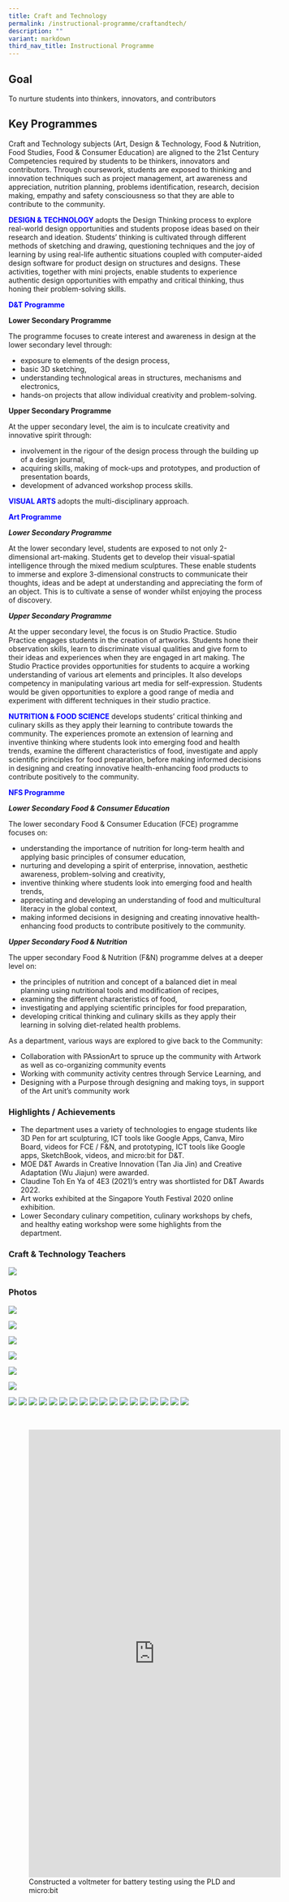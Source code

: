 ```yaml
---
title: Craft and Technology
permalink: /instructional-programme/craftandtech/
description: ""
variant: markdown
third_nav_title: Instructional Programme
---
```

## Goal

To nurture students into thinkers, innovators, and contributors

## Key Programmes

Craft and Technology subjects (Art, Design &amp; Technology, Food &amp; Nutrition, Food Studies, Food &amp; Consumer Education) are aligned to the 21st Century Competencies required by students to be thinkers, innovators and contributors. Through coursework, students are exposed to thinking and innovation techniques such as project management, art awareness and appreciation, nutrition planning, problems identification, research, decision making, empathy and safety consciousness so that they are able to contribute to the community.

<b style="color:blue">DESIGN &amp; TECHNOLOGY </b>adopts the Design Thinking process to explore real-world design opportunities and students propose ideas based on their research and ideation.  Students’ thinking is cultivated through different methods of sketching and drawing, questioning techniques and the joy of learning by using real-life authentic situations coupled with computer-aided design software for product design on structures and designs.  These activities, together with mini projects, enable students to experience authentic design opportunities with empathy and critical thinking, thus honing their problem-solving skills.

<b style="color:blue">D&amp;T Programme </b>

**Lower Secondary Programme**

The programme focuses to create interest and awareness in design at the lower secondary level through:

* exposure to elements of the design process,
* basic 3D sketching,
* understanding technological areas in structures, mechanisms and electronics,
* hands-on projects that allow individual creativity and problem-solving.

**Upper Secondary Programme**

At the upper secondary level, the aim is to inculcate creativity and innovative spirit through:

* involvement in the rigour of the design process through the building up of a design journal,
* acquiring skills, making of mock-ups and prototypes, and production of presentation boards,
* development of advanced workshop process skills.


<b style="color:blue;">VISUAL ARTS </b>   adopts the multi-disciplinary approach.

<div style="color:blue;"><b>Art Programme</b></div>

***Lower Secondary Programme***

At the lower secondary level, students are exposed to not only 2-dimensional art-making. Students get to develop their visual-spatial intelligence through the mixed medium sculptures.  These enable students to immerse and explore 3-dimensional constructs to communicate their thoughts, ideas and be adept at understanding and appreciating the form of an object.  This is to cultivate a sense of wonder whilst enjoying the process of discovery.

***Upper Secondary Programme***

At the upper secondary level, the focus is on Studio Practice. Studio Practice engages students in the creation of artworks. Students hone their observation skills, learn to discriminate visual qualities and give form to their ideas and experiences when they are engaged in art making. The Studio Practice provides opportunities for students to acquire a working understanding of various art elements and principles. It also develops competency in manipulating various art media for self-expression. Students would be given opportunities to explore a good range of media and experiment with different techniques in their studio practice.

<b style="color:blue">NUTRITION &amp; FOOD SCIENCE</b> develops students’ critical thinking and culinary skills as they apply their learning to contribute towards the community.  The experiences promote an extension of learning and inventive thinking where students look into emerging food and health trends, examine the different characteristics of food, investigate and apply scientific principles for food preparation, before making informed decisions in designing and creating innovative health-enhancing food products to contribute positively to the community.

<b style="color:blue">NFS Programme </b>

***Lower Secondary Food &amp; Consumer Education***

The lower secondary Food &amp; Consumer Education (FCE) programme focuses on:
* understanding the importance of nutrition for long-term health and applying basic principles of consumer education,
* nurturing and developing a spirit of enterprise, innovation, aesthetic awareness, problem-solving and creativity,
* inventive thinking where students look into emerging food and health trends,
* appreciating and developing an understanding of food and multicultural literacy in the global context,
* making informed decisions in designing and creating innovative health-enhancing food products to contribute positively to the community.

***Upper Secondary Food &amp; Nutrition***

The upper secondary Food &amp; Nutrition (F&amp;N) programme delves at a deeper level on:

* the principles of nutrition and concept of a balanced diet in meal planning using nutritional tools and modification of recipes,
* examining the different characteristics of food,
* investigating and applying scientific principles for food preparation,
* developing critical thinking and culinary skills as they apply their learning in solving diet-related health problems.


As a department, various ways are explored to give back to the Community:

* Collaboration with PAssionArt to spruce up the community with Artwork as well as co-organizing community events
* Working with community activity centres through Service Learning, and
* Designing with a Purpose through designing and making toys, in support of the Art unit’s community work

### Highlights / Achievements

* The department uses a variety of technologies to engage students like 3D Pen for art sculpturing, ICT tools like Google Apps, Canva, Miro Board, videos for FCE / F&amp;N, and prototyping, ICT tools like Google apps, SketchBook, videos, and micro:bit for D&amp;T.
* MOE D&amp;T Awards in Creative Innovation (Tan Jia Jin) and Creative Adaptation (Wu Jiajun) were awarded.
* Claudine Toh En Ya of 4E3 (2021)’s entry was shortlisted for D&amp;T Awards 2022.
* Art works exhibited at the Singapore Youth Festival 2020 online exhibition.
* Lower Secondary culinary competition, culinary workshops by chefs, and healthy eating workshop were some highlights from the department.

### Craft &amp; Technology Teachers

![](/images/IP/CraftandTech/craft%20and%20technology_2023.png)

### Photos
![](/images/IP/CraftandTech/DnT_1_2023.jpg)

![](/images/IP/CraftandTech/DnT_2_2023.jpg)

![](/images/IP/CraftandTech/DnT_3_2023.jpg)

![](/images/IP/CraftandTech/DnT_4_2023.jpg)

![](/images/IP/CraftandTech/Art2023_1.jpg)

![](/images/IP/CraftandTech/Art2023_2.jpg)

![](/images/IP/CraftandTech/pic%201.png)
![](/images/IP/CraftandTech/pic%202.png)
![](/images/IP/CraftandTech/pic%203.png)
![](/images/IP/CraftandTech/pic%204.png)
![](/images/IP/CraftandTech/pic%205.png)
![](/images/IP/CraftandTech/pic%206.png)
![](/images/IP/CraftandTech/pic%207.png)
![](/images/IP/CraftandTech/pic%208.png)
![](/images/IP/CraftandTech/pic%209.png)
![](/images/IP/CraftandTech/pic%2011.png)
![](/images/IP/CraftandTech/pic%2012.png)
![](/images/IP/CraftandTech/pic%2013.png)
![](/images/IP/CraftandTech/pic%2014.png)
![](/images/IP/CraftandTech/pic%2015.png)
![](/images/IP/CraftandTech/pic%2016.png)
![](/images/IP/CraftandTech/pic%2017.png)
![](/images/IP/CraftandTech/pic%2018.png)
![](/images/IP/CraftandTech/pic%2019.png)

<br>
<figure><iframe width="496" height="882" src="https://www.youtube.com/embed/Pmfmn2kObkc" title="Craft and Technology 2022" frameborder="0" allow="accelerometer; autoplay; clipboard-write; encrypted-media; gyroscope; picture-in-picture; web-share" allowfullscreen=""></iframe><figcaption>Constructed a voltmeter for battery testing using the PLD and micro:bit </figcaption></figure>